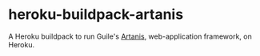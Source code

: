 # heroku-buildpack-artanis
A Heroku buildpack to run Guile's [Artanis](https://web-artanis.com/), web-application framework, on Heroku.
